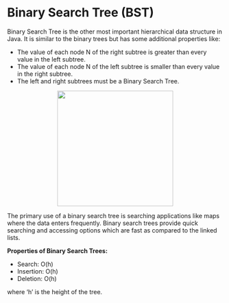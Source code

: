 # Binary Search Tree (BST) 

Binary Search Tree is the other most important hierarchical data structure in Java. It is similar to the binary trees but has some additional properties like:

- The value of each node N of the right subtree is greater than every value in the left subtree.
- The value of each node N of the left subtree is smaller than every value in the right subtree.
- The left and right subtrees must be a Binary Search Tree.

<p align="center">
<img height="270" src="https://github.com/alejoalvarez/Images/blob/trunk/Java/BST.png">
</p>

The primary use of a binary search tree is searching applications like maps where the data enters frequently. Binary search trees provide quick searching and accessing options which are fast as compared to the linked lists.

**Properties of Binary Search Trees:**

- Search: O(h)
- Insertion: O(h)
- Deletion: O(h)

where ‘h’ is the height of the tree.